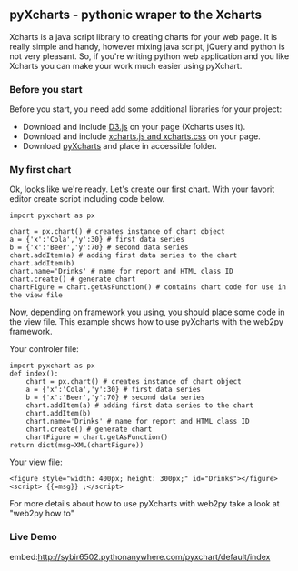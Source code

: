 ## pyXcharts - pythonic wraper to the Xcharts

Xcharts is a java script library to creating charts for your web page. It is really simple and handy, however mixing java script, jQuery and python is not very pleasant.
So, if you're writing python web application and you like Xcharts  you can make your work much easier using pyXchart.

### Before you start

Before you start, you need add some additional libraries for your project:
* Download and include [D3.js](http://d3js.org/) on your page (Xcharts uses it).
* Download and include [xcharts.js and xcharts.css](http://tenxer.github.io/xcharts/) on your page.
* Download [pyXcharts](https://github.com/tkrasuski/pyXcharts) and place in accessible folder.

### My first chart

Ok, looks like we're ready. Let's create our first chart. With your favorit editor create script including code below.


    import pyxchart as px

    chart = px.chart() # creates instance of chart object
    a = {'x':'Cola','y':30} # first data series
    b = {'x':'Beer','y':70} # second data series
    chart.addItem(a) # adding first data series to the chart
    chart.addItem(b)
    chart.name='Drinks' # name for report and HTML class ID
    chart.create() # generate chart
    chartFigure = chart.getAsFunction() # contains chart code for use in the view file

Now, depending on framework you using, you should place some code in the view file. This example shows how to use pyXcharts with the web2py framework.

Your controler file:
    
    import pyxchart as px
    def index():
    	chart = px.chart() # creates instance of chart object
    	a = {'x':'Cola','y':30} # first data series
    	b = {'x':'Beer','y':70} # second data series
    	chart.addItem(a) # adding first data series to the chart
    	chart.addItem(b)
    	chart.name='Drinks' # name for report and HTML class ID
    	chart.create() # generate chart
    	chartFigure = chart.getAsFunction()
    return dict(msg=XML(chartFigure))

Your view file:

    <figure style="width: 400px; height: 300px;" id="Drinks"></figure>
    <script> {{=msg}} ;</script>

For more details about how to use pyXcharts with web2py take a look at "web2py how to"

### Live Demo

embed:http://sybir6502.pythonanywhere.com/pyxchart/default/index
